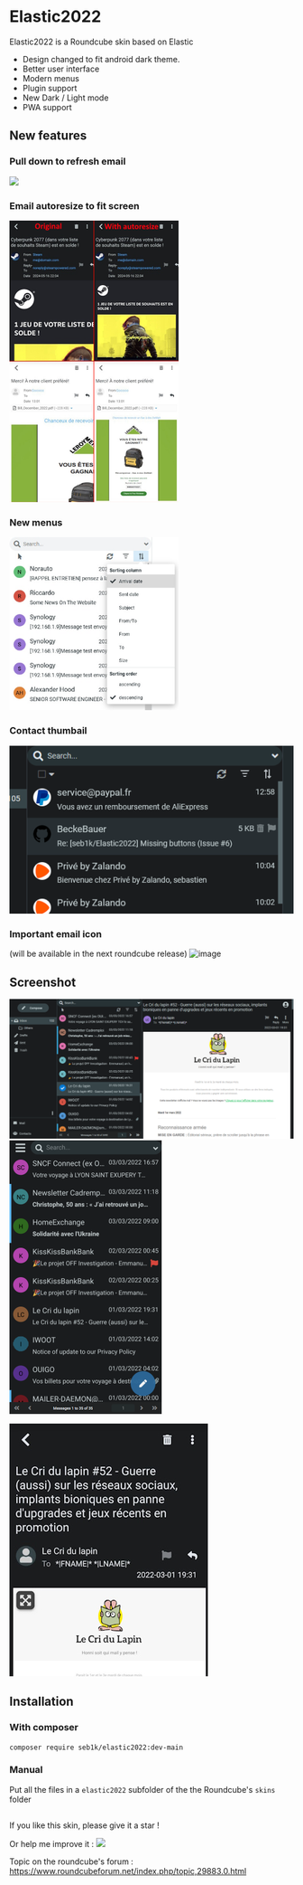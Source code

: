 # Elastic2022



Elastic2022 is a Roundcube skin based on Elastic


- Design changed to fit android dark theme.
- Better user interface
- Modern menus
- Plugin support
- New Dark / Light mode
- PWA support


## New features
### Pull down to refresh email
<img src="https://raw.githubusercontent.com/seb1k/Elastic2022/main/img/pulltorefresh.gif " width="250"/>

### Email autoresize to fit screen
<img src="https://raw.githubusercontent.com/seb1k/Elastic2022/main/img/autoresize.jpg" width="300"/>

### New menus
<img src="https://raw.githubusercontent.com/seb1k/Elastic2022/main/img/dropdownmenu.jpg" width="300"/>

### Contact thumbail
![screenshot](img/preview-icon.png)

### Important email icon
(will be available in the next roundcube release)
![image](https://github.com/user-attachments/assets/db26dbf0-9b95-4b10-86c3-109a49f3ad92)


## Screenshot

![screenshot](img/2022-2.png)
![screenshot](img/phone2.png)

![screenshot](img/phone2.jpg)




## Installation
### With composer
```
composer require seb1k/elastic2022:dev-main
```
### Manual
Put all the files in a `elastic2022` subfolder of the the Roundcube's `skins` folder




## 

If you like this skin, please give it a star !

Or help me improve it : [<img src="https://raw.githubusercontent.com/seb1k/Elastic2022/main/img/button-PayPal-donate.png">](https://www.paypal.com/donate/?hosted_button_id=AQHZNZT5L7JSE)




Topic on the roundcube's forum :
https://www.roundcubeforum.net/index.php/topic,29883.0.html

